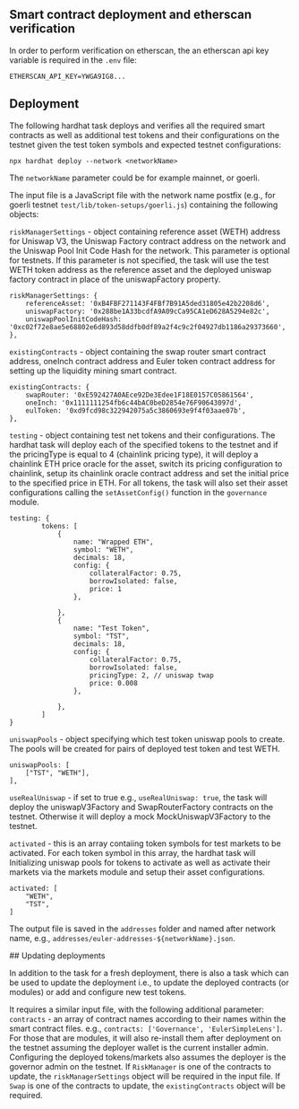 ## Smart contract deployment and etherscan verification

In order to perform verification on etherscan, the an etherscan api key variable is required in the `.env` file:

    ETHERSCAN_API_KEY=YWGA9IG8...
    

## Deployment

The following hardhat task deploys and verifies all the required smart contracts as well as additional test tokens and their configurations on the testnet given the test token symbols and expected testnet configurations:

    npx hardhat deploy --network <networkName>

The `networkName` parameter could be for example mainnet, or goerli. 

The input file is a JavaScript file with the network name postfix (e.g., for goerli testnet `test/lib/token-setups/goerli.js`) containing the following objects:

`riskManagerSettings` - object containing reference asset (WETH) address for Uniswap V3, the Uniswap Factory contract address on the network and the Uniswap Pool Init Code Hash for the network. This parameter is optional for testnets. If this parameter is not specified, the task will use the test WETH token address as the reference asset and the deployed uniswap factory contract in place of the uniswapFactory property.

    riskManagerSettings: {
        referenceAsset: '0xB4FBF271143F4FBf7B91A5ded31805e42b2208d6',
        uniswapFactory: '0x288be1A33bcdfA9A09cCa95CA1eD628A5294e82c',
        uniswapPoolInitCodeHash: '0xc02f72e8ae5e68802e6d893d58ddfb0df89a2f4c9c2f04927db1186a29373660',
    },

`existingContracts` - object containing the swap router smart contract address, oneInch contract address and Euler token contract address for setting up the liquidity mining smart contract.

    existingContracts: {
        swapRouter: '0xE592427A0AEce92De3Edee1F18E0157C05861564',
        oneInch: '0x1111111254fb6c44bAC0beD2854e76F90643097d',
        eulToken: '0xd9fcd98c322942075a5c3860693e9f4f03aae07b',
    },

`testing` - object containing test net tokens and their configurations. The hardhat task will deploy each of the specified tokens to the testnet and if the pricingType is equal to 4 (chainlink pricing type), it will deploy a chainlink ETH price oracle for the asset, switch its pricing configuration to chainlink, setup its chainlink oracle contract address and set the initial price to the specified price in ETH. 
For all tokens, the task will also set their asset configurations calling the `setAssetConfig()` function in the `governance` module.

    testing: {
            tokens: [
                {
                    name: "Wrapped ETH",
                    symbol: "WETH",
                    decimals: 18,
                    config: {
                        collateralFactor: 0.75,
                        borrowIsolated: false,
                        price: 1
                    },
                
                },
                {
                    name: "Test Token",
                    symbol: "TST",
                    decimals: 18,
                    config: {
                        collateralFactor: 0.75,
                        borrowIsolated: false,
                        pricingType: 2, // uniswap twap
                        price: 0.008
                    },
                    
                },
            ]
    }


`uniswapPools` - object specifying which test token uniswap pools to create. The pools will be created for pairs of deployed test token and test WETH.

    uniswapPools: [
        ["TST", "WETH"],
    ],

`useRealUniswap` - if set to true e.g., `useRealUniswap: true`, the task will deploy the uniswapV3Factory and SwapRouterFactory contracts on the testnet. Otherwise it will deploy a mock MockUniswapV3Factory to the testnet.

`activated` - this is an array contaiing token symbols for test markets to be activated. For each token symbol in this array, the hardhat task will Initializing uniswap pools for tokens to activate as well as activate their markets via the markets module and setup their asset configurations.

    activated: [
        "WETH",
        "TST",
    ]


The output file is saved in the `addresses` folder and named after network name, e.g., `addresses/euler-addresses-${networkName}.json`.


## Updating deployments

In addition to the task for a fresh deployment, there is also a task which can be used to update the deployment i.e., to update the deployed contracts (or modules) or add and configure new test tokens.

It requires a similar input file, with the following additional parameter:
`contracts` - an array of contract names according to their names within the smart contract files. e.g., `contracts: ['Governance', 'EulerSimpleLens']`. For those that are modules, it will also re-install them after deployment on the testnet assuming the deployer wallet is the current installer admin. Configuring the deployed tokens/markets also assumes the deployer is the governor admin on the testnet. 
If `RiskManager` is one of the contracts to update, the `riskManagerSettings` object will be required in the input file. If `Swap` is one of the contracts to update, the `existingContracts` object will be required.